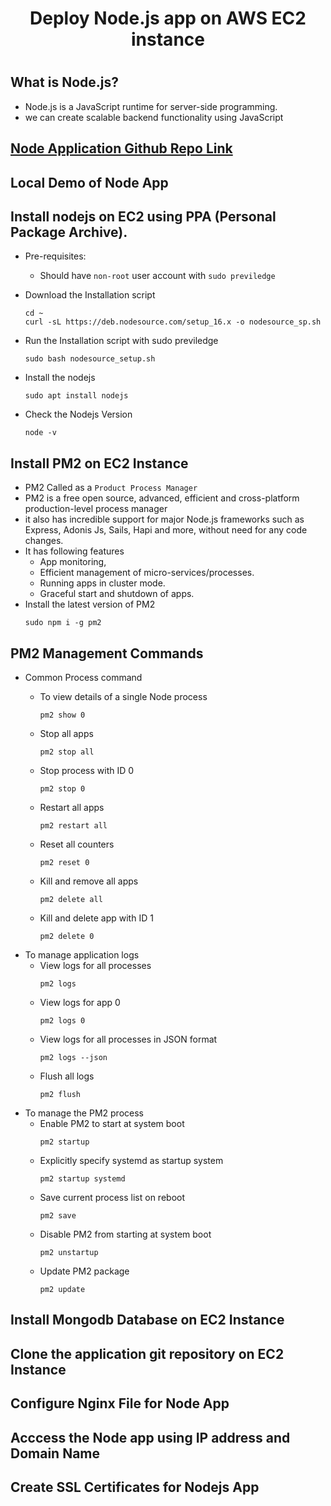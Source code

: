 # <h1 align=center> Deploy Node.js app on AWS EC2 instance <h1>

## What is Node.js?
- Node.js is a JavaScript runtime for server-side programming. 
- we can create scalable backend functionality using JavaScript  
  
## [Node Application Github Repo Link](https://github.com/DipakBodare/node-api-backend)  

## Local Demo of Node App

## Install nodejs on EC2 using PPA (Personal Package Archive).
- Pre-requisites: 
  - Should have ```non-root``` user account with ```sudo previledge```
  
- Download the Installation script
  ```
  cd ~
  curl -sL https://deb.nodesource.com/setup_16.x -o nodesource_sp.sh
  ```
  
- Run the Installation script with sudo previledge
  ```
  sudo bash nodesource_setup.sh
  ```
- Install the nodejs
  ```
  sudo apt install nodejs
  ```
  
- Check the Nodejs Version
  ```
  node -v
  ``` 
 
## Install PM2 on EC2 Instance
- PM2 Called as a ```Product Process Manager```
- PM2 is a free open source, advanced, efficient and cross-platform production-level process manager
- it also has incredible support for major Node.js frameworks such as Express, Adonis Js, Sails, Hapi and more, without need for any code changes.
- It has following features
  - App monitoring, 
  - Efficient management of micro-services/processes. 
  - Running apps in cluster mode. 
  - Graceful start and shutdown of apps.  
- Install the latest version of PM2
  ```
  sudo npm i -g pm2 
  ```
## PM2 Management Commands
- Common Process command  
  - To view details of a single Node process
    ```
    pm2 show 0
    ```
  - Stop all apps
    ```
    pm2 stop all
    ```  
  - Stop process with ID 0
    ```
    pm2 stop 0  
    ```
  - Restart all apps
    ```
    pm2 restart all
    ```
  
  - Reset all counters
    ```
    pm2 reset 0
    ```
  
  - Kill and remove all apps
    ```
    pm2 delete all
    ```
  
  - Kill and delete app with ID 1
    ```
    pm2 delete 0 
    ```
- To manage application logs  
  - View logs for all processes
    ```
    pm2 logs
    ```
  - View logs for app 0
    ```
    pm2 logs 0
    ```
  - View logs for all processes in JSON format
    ```
    pm2 logs --json
    ```
  - Flush all logs
    ```
    pm2 flush
    ```
- To manage the PM2 process
  - Enable PM2 to start at system boot
    ```
    pm2 startup
    ```
  - Explicitly specify systemd as startup system 
    ```
    pm2 startup systemd
    ```
  - Save current process list on reboot
    ```
    pm2 save  
    ```
  - Disable PM2 from starting at system boot
    ```
    pm2 unstartup
    ```
  - Update PM2 package
    ```
    pm2 update
    ```
  
  
## Install Mongodb Database on EC2 Instance

## Clone the application git repository on EC2 Instance

## Configure Nginx File for Node App

## Acccess the Node app using IP address and Domain Name

## Create SSL Certificates for Nodejs App

